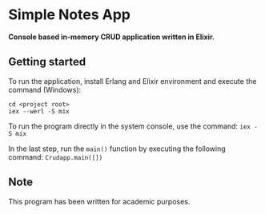 # Simple Notes App

**Console based in-memory CRUD application written in Elixir.**

## Getting started
To run the application, install Erlang and Elixir environment and execute the command (Windows):
```
cd <project root>
iex --werl -S mix
```

To run the program directly in the system console, use the command: `iex -S mix`

In the last step, run the `main()` function by executing the following command: `Crudapp.main([])` 

## Note
This program has been written for academic purposes.